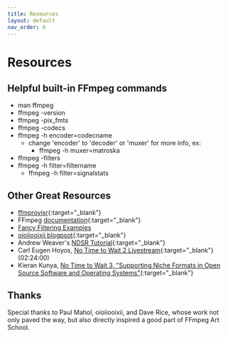 ```yaml
---
title: Resources
layout: default
nav_order: 6
---
```


# Resources

## Helpful built-in FFmpeg commands
* man ffmpeg
* ffmpeg -version
* ffmpeg -pix_fmts
* ffmpeg -codecs
* ffmpeg -h encoder=codecname
    * change 'encoder' to 'decoder' or 'muxer' for more info, ex:
      * ffmpeg -h muxer=matroska
* ffmpeg -filters
* ffmpeg -h filter=filtername
  * ffmpeg -h filter=signalstats

## Other Great Resources
* [ffmprovisr](https://amiaopensource.github.io/ffmprovisr/){:target="\_blank"}
* FFmpeg [documentation](https://www.ffmpeg.org/ffmpeg.html){:target="\_blank"}
* [Fancy Filtering Examples](https://trac.ffmpeg.org/wiki/FancyFilteringExamples)
* [oioiiooixii blogpsot](https://oioiiooixiii.blogspot.com/){:target="\_blank"}
* Andrew Weaver's [NDSR Tutorial](https://ndsr.americanarchive.org/2017/05/01/resident-webinar-recording-roundup/){:target="\_blank"}
* Carl Eugen Hoyos, [No Time to Wait 2 Livestream](https://www.youtube.com/watch?v=zHnvAM_CHUQ){:target="\_blank"} (02:24:00)
* Kieran Kunya, [No Time to Wait 3, "Supporting Niche Formats in Open Source Software and Operating Systems"](https://www.youtube.com/watch?v=oXvmbt_9X1s&list=PLb-Zj-nXPS3JzNRX1VcfMDa66l3saTYZg&index=8){:target="\_blank"}

## Thanks
Special thanks to Paul Mahol, oioiiooixii, and Dave Rice, whose work not only paved the way, but also directly inspired a good part of FFmpeg Art School.
